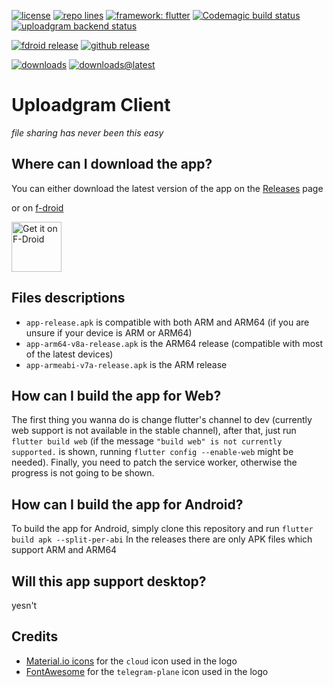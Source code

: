 [![license](https://img.shields.io/github/license/pato05/uploadgram-app)](https://github.com/Pato05/uploadgram-app/blob/master/LICENSE)
[![repo lines](https://img.shields.io/tokei/lines/github/pato05/uploadgram-app)](https://github.com/Pato05/uploadgram-app)
[![framework: flutter](https://img.shields.io/badge/framework-flutter-blue)](https://flutter.io)
[![Codemagic build status](https://api.codemagic.io/apps/604564acbe2f9fb72766d730/604564acbe2f9fb72766d72f/status_badge.svg)](https://codemagic.io/apps/604564acbe2f9fb72766d730/604564acbe2f9fb72766d72f/latest_build)
[![uploadgram backend status](https://img.shields.io/website?down_color=red&down_message=down&label=backend&up_color=green&up_message=up&url=https%3A%2F%2Fapi.uploadgram.me%2F)](https://uploadgram.me)


[![fdroid release](https://img.shields.io/f-droid/v/com.pato05.uploadgram)](https://f-droid.org/packages/com.pato05.uploadgram)
[![github release](https://img.shields.io/github/v/release/pato05/uploadgram-app)](https://github.com/pato05/uploadgram-app/releases/latest)

[![downloads](https://img.shields.io/github/downloads/pato05/uploadgram-app/total)](https://github.com/pato05/uploadgram-app/releases)
[![downloads@latest](https://img.shields.io/github/downloads/pato05/uploadgram-app/latest/total)](https://github.com/pato05/uploadgram-app/releases/latest)
# Uploadgram Client
_file sharing has never been this easy_

## Where can I download the app?
You can either download the latest version of the app on the [Releases](https://github.com/Pato05/uploadgram-app/releases/latest) page

or on [f-droid](https://f-droid.org/packages/com.pato05.uploadgram)

[<img src="https://fdroid.gitlab.io/artwork/badge/get-it-on.png" alt="Get it on F-Droid" height="80">](https://f-droid.org/packages/com.pato05.uploadgram)

## Files descriptions
- `app-release.apk` is compatible with both ARM and ARM64 (if you are unsure if your device is ARM or ARM64)
- `app-arm64-v8a-release.apk` is the ARM64 release (compatible with most of the latest devices)
- `app-armeabi-v7a-release.apk` is the ARM release

## How can I build the app for Web?
The first thing you wanna do is change flutter's channel to dev (currently web support is not available in the stable channel), after that, just run `flutter build web` (if the message `"build web" is not currently supported.` is shown, running `flutter config --enable-web` might be needed).
Finally, you need to patch the service worker, otherwise the progress is not going to be shown.

## How can I build the app for Android?
To build the app for Android, simply clone this repository and run `flutter build apk --split-per-abi`
In the releases there are only APK files which support ARM and ARM64

## Will this app support desktop?
yesn't

## Credits
- [Material.io icons](https://material.io/resources/icons) for the `cloud` icon used in the logo
- [FontAwesome](https://fontawesome.com/) for the `telegram-plane` icon used in the logo
